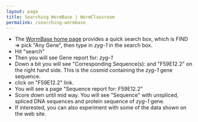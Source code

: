 ```yaml
---
layout: page
title: Searching WormBase | WormClassroom
permalink: /searching-wormbase
---
```

-   The [WormBase home page](http://www.wormbase.org) provides a quick
    search box, which is FIND =\> pick \"Any Gene\", then type in
    *zyg-1* in the search box.
-   Hit \"search\"
-   Then you will see Gene report for: *zyg-1*
-   Down a bit you will see \"Corresponding Sequence(s): and
    \"F59E12.2\" on the right hand side. This is the cosmid containing
    the *zyg-1* gene sequence.
-   click on \"F59E12.2\" link.
-   You will see a page \"Sequence report for: F59E12.2\"
-   Score down until mid way. You will see \"Sequence\" with unspliced,
    spliced DNA sequences and protein sequence of *zyg-1* gene.
-   If interested, you can also experiment with some of the data shown
    on the web site.
